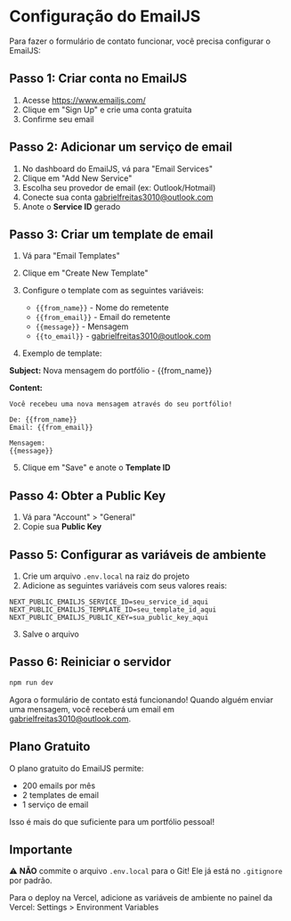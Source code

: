 # Configuração do EmailJS

Para fazer o formulário de contato funcionar, você precisa configurar o EmailJS:

## Passo 1: Criar conta no EmailJS

1. Acesse https://www.emailjs.com/
2. Clique em "Sign Up" e crie uma conta gratuita
3. Confirme seu email

## Passo 2: Adicionar um serviço de email

1. No dashboard do EmailJS, vá para "Email Services"
2. Clique em "Add New Service"
3. Escolha seu provedor de email (ex: Outlook/Hotmail)
4. Conecte sua conta gabrielfreitas3010@outlook.com
5. Anote o **Service ID** gerado

## Passo 3: Criar um template de email

1. Vá para "Email Templates"
2. Clique em "Create New Template"
3. Configure o template com as seguintes variáveis:
   - `{{from_name}}` - Nome do remetente
   - `{{from_email}}` - Email do remetente
   - `{{message}}` - Mensagem
   - `{{to_email}}` - gabrielfreitas3010@outlook.com

4. Exemplo de template:

**Subject:** Nova mensagem do portfólio - {{from_name}}

**Content:**
```
Você recebeu uma nova mensagem através do seu portfólio!

De: {{from_name}}
Email: {{from_email}}

Mensagem:
{{message}}
```

5. Clique em "Save" e anote o **Template ID**

## Passo 4: Obter a Public Key

1. Vá para "Account" > "General"
2. Copie sua **Public Key**

## Passo 5: Configurar as variáveis de ambiente

1. Crie um arquivo `.env.local` na raiz do projeto
2. Adicione as seguintes variáveis com seus valores reais:

```env
NEXT_PUBLIC_EMAILJS_SERVICE_ID=seu_service_id_aqui
NEXT_PUBLIC_EMAILJS_TEMPLATE_ID=seu_template_id_aqui
NEXT_PUBLIC_EMAILJS_PUBLIC_KEY=sua_public_key_aqui
```

3. Salve o arquivo

## Passo 6: Reiniciar o servidor

```bash
npm run dev
```

Agora o formulário de contato está funcionando! Quando alguém enviar uma mensagem, você receberá um email em gabrielfreitas3010@outlook.com.

## Plano Gratuito

O plano gratuito do EmailJS permite:
- 200 emails por mês
- 2 templates de email
- 1 serviço de email

Isso é mais do que suficiente para um portfólio pessoal!

## Importante

⚠️ **NÃO** commite o arquivo `.env.local` para o Git!
Ele já está no `.gitignore` por padrão.

Para o deploy na Vercel, adicione as variáveis de ambiente no painel da Vercel:
Settings > Environment Variables
